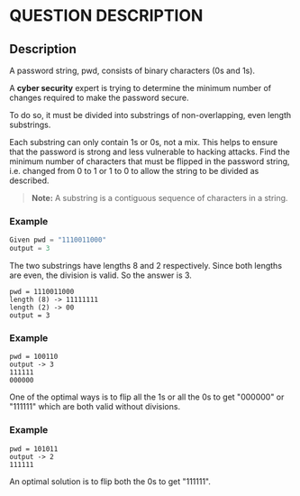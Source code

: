 
# QUESTION DESCRIPTION

## Description
A password string, pwd, consists of binary characters (0s and 1s).  

A **cyber security** expert is trying to determine the minimum number of changes required to make the password secure. 

To do so, it must be divided into substrings of non-overlapping, even length substrings. 

Each substring can only contain 1s or 0s, not a mix. This helps to ensure that the password is strong and less vulnerable to hacking attacks.
Find the minimum number of characters that must be flipped in the password string, i.e. changed from 0 to
1 or 1 to 0 to allow the string to be divided as described.

> **Note:** A substring is a contiguous sequence of characters in a string.


### Example
``` java
Given pwd = "1110011000"
output = 3    
```
The two substrings have lengths 8 and 2 respectively. Since both lengths are even, the division is valid. So
the answer is 3.

``` algorithm
pwd = 1110011000
length (8) -> 11111111
length (2) -> 00
output = 3
```

### Example 
```algorithm
pwd = 100110
output -> 3
111111
000000
```

One of the optimal ways is to flip all the 1s or all the 0s to get "000000" or "111111" which are both
valid without divisions.

### Example
```algorithm
pwd = 101011
output -> 2
111111
```

An optimal solution is to flip both the 0s to get "111111".